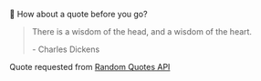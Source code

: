 📣 How about a quote before you go?

> There is a wisdom of the head, and a wisdom of the heart.
>
> <p>- Charles Dickens</p>

Quote requested from [Random Quotes API](https://github.com/lukePeavey/quotable)

